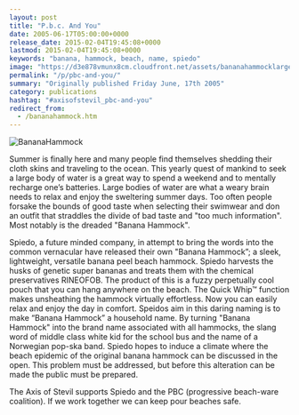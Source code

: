 ```yaml
---
layout: post
title: "P.b.c. And You"
date: 2005-06-17T05:00:00+0000
release_date: 2015-02-04T19:45:08+0000
lastmod: 2015-02-04T19:45:08+0000
keywords: "banana, hammock, beach, name, spiedo"
image: "https://d3e878vmunx8cm.cloudfront.net/assets/bananahammocklarge.gif"
permalink: "/p/pbc-and-you/"
summary: "Originally published Friday June, 17th 2005"
category: publications
hashtag: "#axisofstevil_pbc-and-you"
redirect_from:
  - /bananahammock.htm
---
```


[id_1]: https://d3e878vmunx8cm.cloudfront.net/assets/bananahammocklarge.gif "BananaHammock"
![BananaHammock][id_1]

Summer is finally here and many people find themselves shedding their cloth skins and traveling to the ocean. This yearly quest of mankind to seek a large body of water is a great way to spend a weekend and to mentally recharge one’s batteries. Large bodies of water are what a weary brain needs to relax and enjoy the sweltering summer days. Too often people forsake the bounds of good taste when selecting their swimwear and don an outfit that straddles the divide of bad taste and "too much information". Most notably is the dreaded "Banana Hammock".

Spiedo, a future minded company, in attempt to bring the words into the common vernacular have released their own "Banana Hammock”; a sleek, lightweight, versatile banana peel beach hammock. Spiedo harvests the husks of genetic super bananas and treats them with the chemical preservatives RINEOFOB. The product of this is a fuzzy perpetually cool pouch that you can hang anywhere on the beach. The Quick Whip™ function makes unsheathing the hammock virtually effortless. Now you can easily relax and enjoy the day in comfort. Speidos aim in this daring naming is to make “Banana Hammock” a household name. By turning "Banana Hammock" into the brand name associated with all hammocks, the slang word of middle class white kid for the school bus and the name of a Norwegian pop-ska band. Spiedo hopes to induce a climate where the beach epidemic of the original banana hammock can be discussed in the open. This problem must be addressed, but before this alteration can be made the public must be prepared.

The Axis of Stevil supports Spiedo and the PBC (progressive beach-ware coalition). If we work together we can keep pour beaches safe.
